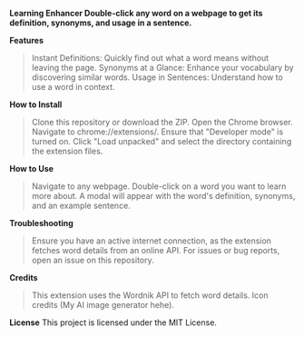 **Learning Enhancer
Double-click any word on a webpage to get its definition, synonyms, and usage in a sentence.**

**Features**
>Instant Definitions: Quickly find out what a word means without leaving the page.
>Synonyms at a Glance: Enhance your vocabulary by discovering similar words.
>Usage in Sentences: Understand how to use a word in context.

**How to Install**
>Clone this repository or download the ZIP.
>Open the Chrome browser.
>Navigate to chrome://extensions/.
>Ensure that "Developer mode" is turned on.
>Click "Load unpacked" and select the directory containing the extension files.

**How to Use**
>Navigate to any webpage.
>Double-click on a word you want to learn more about.
>A modal will appear with the word's definition, synonyms, and an example sentence.

**Troubleshooting**
>Ensure you have an active internet connection, as the extension fetches word details from an online API.
>For issues or bug reports, open an issue on this repository.

**Credits**
>This extension uses the Wordnik API to fetch word details.
>Icon credits (My AI image generator hehe).

**License**
This project is licensed under the MIT License.